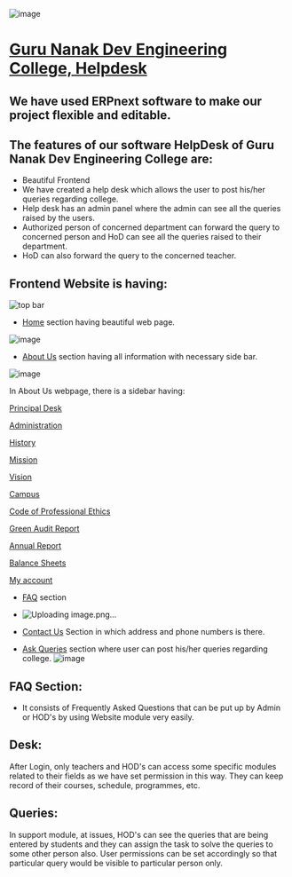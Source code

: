 ![image](https://user-images.githubusercontent.com/74251229/110917563-0df15f00-8340-11eb-9b7e-78c128d463d4.png)
# [Guru Nanak Dev Engineering College, Helpdesk](https://a8cc6b3e27bb.ngrok.io/)

## We have used ERPnext software to make our project flexible and editable.

## The features of our software HelpDesk of Guru Nanak Dev Engineering College are:
- Beautiful Frontend
- We have created a help desk which allows the user to post his/her queries regarding college.
- Help desk has an admin panel where the admin can see all the queries raised by the users.
- Authorized person of concerned department can forward the query to concerned person and HoD can see all the queries raised to their department.
- HoD can also forward the query to the concerned teacher.

## Frontend Website is having: 




![top bar](https://user-images.githubusercontent.com/74251229/110915881-35dfc300-833e-11eb-8e8b-07cb0fa7a7b7.png)

- [Home](https://a8cc6b3e27bb.ngrok.io/) section having beautiful web page.

![image](https://user-images.githubusercontent.com/74251229/110919096-e00d1a00-8341-11eb-911c-a0706f609f86.png)

- [About Us](https://a8cc6b3e27bb.ngrok.io/about) section having all information with necessary side bar. 

![image](https://user-images.githubusercontent.com/74251229/110919140-ee5b3600-8341-11eb-9818-74b71750373c.png)

In About Us webpage, there is a sidebar having:

[Principal Desk](https://a8cc6b3e27bb.ngrok.io/PrincipalDesk)

[Administration](https://a8cc6b3e27bb.ngrok.io/administration)

[History](https://a8cc6b3e27bb.ngrok.io/history)

[Mission](https://a8cc6b3e27bb.ngrok.io/mission)

[Vision](https://a8cc6b3e27bb.ngrok.io/vision)

[Campus](https://a8cc6b3e27bb.ngrok.io/campus)

[Code of Professional Ethics](https://gndec.ac.in/sites/default/files/cope7_1.pdf)

[Green Audit Report](https://gndec.ac.in/sites/default/files/gar.pdf)

[Annual Report](https://gndec.ac.in/sites/default/files/annual%20reports.pdf)

[Balance Sheets](https://www.gndec.ac.in/?q=node/344)

[My account](https://a8cc6b3e27bb.ngrok.io/me)
- [FAQ](https://a8cc6b3e27bb.ngrok.io/faq) section

- ![Uploading image.png…]()

- [Contact Us](https://a8cc6b3e27bb.ngrok.io/contact) Section in which address and phone numbers is there.
- [Ask Queries](https://a8cc6b3e27bb.ngrok.io/gndec-queries) section where user can post his/her queries regarding college.
![image](https://user-images.githubusercontent.com/74251229/110918770-873d8180-8341-11eb-93e6-4e7467b2fc44.png)
<!--- ldap login to the user along with guest login.-->


## FAQ Section:
- It consists of Frequently Asked Questions that can be put up by Admin or HOD's by using Website module very easily.

## Desk:
After Login, only teachers and HOD's can access some specific modules related to their fields as we have set permission in this way. They can keep record of their courses, schedule, programmes, etc.

## Queries: 
In support module, at issues, HOD's can see the queries that are being entered by students and they can assign the task to solve the queries to some other person also.
User permissions can be set accordingly so that particular query would be visible to particular person only.
